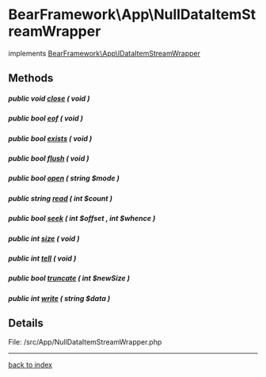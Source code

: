 # BearFramework\App\NullDataItemStreamWrapper

implements [BearFramework\App\IDataItemStreamWrapper](bearframework.app.idataitemstreamwrapper.class.md)

## Methods

##### public void [close](bearframework.app.nulldataitemstreamwrapper.close.method.md) ( void )

##### public bool [eof](bearframework.app.nulldataitemstreamwrapper.eof.method.md) ( void )

##### public bool [exists](bearframework.app.nulldataitemstreamwrapper.exists.method.md) ( void )

##### public bool [flush](bearframework.app.nulldataitemstreamwrapper.flush.method.md) ( void )

##### public bool [open](bearframework.app.nulldataitemstreamwrapper.open.method.md) ( string $mode )

##### public string [read](bearframework.app.nulldataitemstreamwrapper.read.method.md) ( int $count )

##### public bool [seek](bearframework.app.nulldataitemstreamwrapper.seek.method.md) ( int $offset , int $whence )

##### public int [size](bearframework.app.nulldataitemstreamwrapper.size.method.md) ( void )

##### public int [tell](bearframework.app.nulldataitemstreamwrapper.tell.method.md) ( void )

##### public bool [truncate](bearframework.app.nulldataitemstreamwrapper.truncate.method.md) ( int $newSize )

##### public int [write](bearframework.app.nulldataitemstreamwrapper.write.method.md) ( string $data )

## Details

File: /src/App/NullDataItemStreamWrapper.php

---

[back to index](index.md)

